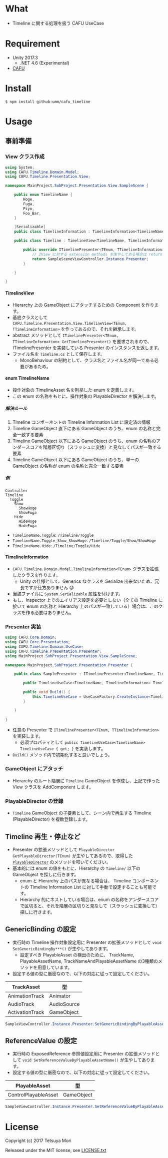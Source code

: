 # What

* Timeline に関する処理を扱う CAFU UseCase

# Requirement

* Unity 2017.3
  * .NET 4.6 (Experimental)
* [CAFU](https://github.com/umm/cafu_core)

# Install

```shell
$ npm install github:umm/cafu_timeline
```

# Usage

## 事前準備

### View クラス作成

```csharp
using System;
using CAFU.Timeline.Domain.Model;
using CAFU.Timeline.Presentation.View;

namespace MainProject.SubProject.Presentation.View.SampleScene {

    public enum TimelineName {
        Hoge,
        Fuga,
        Piyo,
        Foo_Bar,
    }

    [Serializable]
    public class TimelineInformation : TimelineInformation<TimelineName> {}

    public class Timeline : TimelineView<TimelineName, TimelineInformation> {

        public override ITimelinePresenter<TEnum, TTimelineInformation> GetTimelinePresenter() {
            // IView に対する extension methods を生やしてある場合は return this.GetPresenter(); とかでもOK
            return SampleSceneViewController.Instance.Presenter;
        }

    }

}
```

#### TimelineView

* Hierarchy 上の GameObject にアタッチするための Component を作ります。
* 基底クラスとして `CAFU.Timeline.Presentation.View.TimelineView<TEnum, TTimelineInformation>` を作ってあるので、それを継承します。
* abstract メソッドとして `ITimelinePresenter<TEnum, TTimelineInformation> GetTimelinePresenter()` を要求されるので、 ITimelinePresenter を実装している Presenter のインスタンスを返します。
* ファイル名を `Timeline.cs` として保存します。
  * MonoBehaviour の制約として、クラス名とファイル名が同一である必要があるため。

#### enum TimelineName

* 操作対象の TimelineAsset 名を列挙した enum を定義します。
* この enum の名称をもとに、操作対象の PlayableDirector を解決します。

##### 解決ルール

1. Timeline コンポーネントの Timeline Information List に設定済の情報
1. Timeline GameObject 直下にある GameObject のうち、enum の名称と完全一致する要素
1. Timeline GameObject 以下にある GameObject のうち、enum の名称のアンダースコアを階層区切り（スラッシュに変換）と見なしてパスが一致する要素
1. Timeline GameObject 以下にある GameObject のうち、単一の GameObject の名称が enum の名称と完全一致する要素

##### 例

```
Controller
Timeline
  Toggle
    Show
      ShowHoge
      ShowFuga
    Hide
      HideHoge
      HideFuga
```

* `TimelineName.Toggle`: `/Timeline/Toggle`
* `TimelineName.Toggle_Show_ShowHoge`: `/Timeline/Toggle/Show/ShowHoge`
* `TimelineName.Hide`: `/Timeline/Toggle/Hide`

#### TimelineInformation

* `CAFU.Timeline.Domain.Model.TimelineInformation<TEnum>` クラスを拡張したクラスを作ります。
  * Unity の仕様として、Generics なクラスを Serialize 出来ないため、冗長ですが仕方ありません 😓
* 当該ファイルに `System.Serializable` 属性を付けます。
* もし、Inspector 上でのエイリアス設定を必要としない（全ての Timeline に於いて enum の名称と Hierarchy 上のパスが一致している）場合は、このクラスを作る必要はありません。

### Presenter 実装

```csharp
using CAFU.Core.Domain;
using CAFU.Core.Presentation;
using CAFU.Timeline.Domain.UseCase;
using CAFU.Timeline.Presentation.Presenter;
using MainProject.SubProject.Presentation.View.SampleScene;

namespace MainProject.SubProject.Presentation.Presenter {

    public class SamplePresenter : ITimelinePresenter<TimelineName, TimelineInformation>, IPresenterBuilder {

        public TimelineUseCase<TimelineName, TimelineInformation> TimelineUseCase { get; private set; }

        public void Build() {
            this.TimelineUseCase = UseCaseFactory.CreateInstance<TimelineUseCase<TimelineName, TimelineInformation>>();
        }

    }

}
```

* 任意の Presenter で `ITimelinePresenter<TEnum, TTimelineInformation>` を実装します。
  * 必須プロパティとして `public TimelineUseCase<TimelineName> TimelineUseCase { get; }` を実装します。
* `Build()` メソッド内で初期化すると良いでしょう。

### GameObject にアタッチ

* Hierarchy のルート階層に `Timeline` GameObject を作成し、上記で作った View クラスを AddComponent します。

### PlayableDirector の登録

* `Timeline` GameObject の子要素として、シーン内で再生する Timeline (PlayableDirector) を複数登録します。

## Timeline 再生・停止など

* Presenter の拡張メソッドとして `PlayableDirector GetPlayableDirector(TEnum)` が生やしてあるので、取得した [`PlayableDirector`](https://docs.unity3d.com/ScriptReference/Playables.PlayableDirector.html) のメソッドを叩いてください。
* 基本的には enum の値をもとに、Hierarchy の `Timeline/` 以下の GameObject を探しに行きます。
  * enum と Hierarchy 上のパスが異なる場合は、 Timeline コンポーネントの Timeline Information List に対して手動で設定することも可能です。
  * Hierarchy 的にネストしている場合は、enum の名称をアンダースコアで区切ると、それを階層の区切りと見なして（スラッシュに変換して）探しに行きます。

## GenericBinding の設定

* 実行時の Timeline 操作対象設定用に Presenter の拡張メソッドとして `void SetGenericBindingBy***()` が生やしてあります。
  * 設定すべき PlayableAsset の検出のために、 TrackName, PlayableAssetName, TrackNameAndPlayableAssetName の3種類のメソッドを用意しています。
* 設定する値の型に厳密なので、以下の対応に従って設定してください。

| TrackAsset | 型 |
| --- | --- |
| AnimationTrack | Animator |
| AudioTrack | AudioSource |
| ActivationTrack | GameObject |

```csharp
SampleViewController.Instance.Presenter.SetGenericBindingByPlayableAssetName(TimelineName.Hoge, "FadeIn", this.GetComponent<Animator>());
```

## ReferenceValue の設定

* 実行時の ExposedReference 参照値設定用に Presenter の拡張メソッドとして `void SetReferenceValueByPlayableAssetName()` が生やしてあります。
* 設定する値の型に厳密なので、以下の対応に従って設定してください。

| PlayableAsset | 型 |
| --- | --- |
| ControlPlayableAsset | GameObject |

```csharp
SampleViewController.Instance.Presenter.SetReferenceValueByPlayableAssetName(TimelineName.Hoge, "SomeReference", this.gameObject);
```

# License

Copyright (c) 2017 Tetsuya Mori

Released under the MIT license, see [LICENSE.txt](LICENSE.txt)


